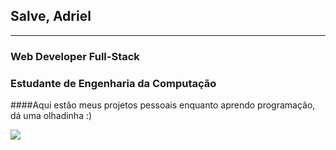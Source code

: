 ## Salve, Adriel
---------------------------
### Web Developer Full-Stack
### Estudante de Engenharia da Computação

####Aqui estão meus projetos pessoais enquanto aprendo programação, dá uma olhadinha :)

<img src="https://img.icons8.com/color/48/000000/javascript--v1.png"/>
